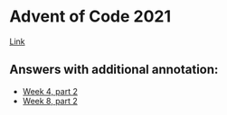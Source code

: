 # Advent of Code 2021

[Link](https://adventofcode.com/2021)

## Answers with additional annotation:

- [Week 4, part 2](04/part2.py)
- [Week 8, part 2](08/part2.py)
